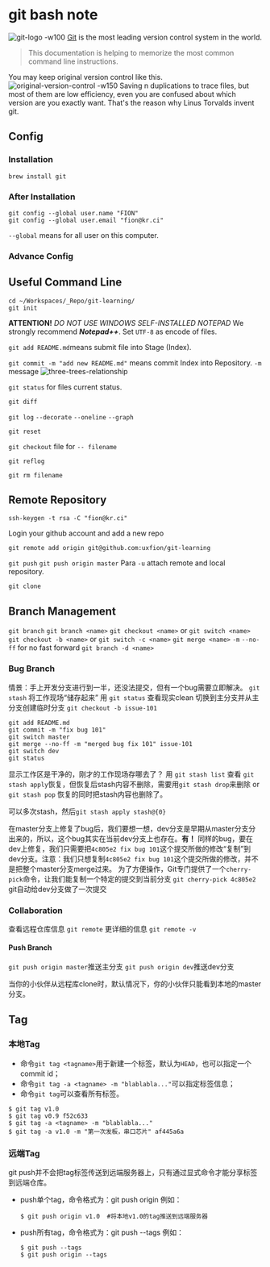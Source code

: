 # git bash note
![git-logo -w100](https://i.loli.net/2020/02/10/fTa6NyegZhoPiJY.png)
[Git](https://git-scm.com) is the most leading version control system in the world.
> This documentation is helping to memorize the most common command line instructions.

 You may keep original version control like this.
 ![original-version-control -w150](https://i.loli.net/2020/02/10/TEq18Rg2dOaXkJm.png)
Saving n duplications to trace files, but most of them are low efficiency, even you are confused about which version are you exactly want.
That's the reason why Linus Torvalds invent git.

## Config
### Installation
`brew install git`
### After Installation
```
git config --global user.name "FION"
git config --global user.email "fion@kr.ci"
```
`--global` means for all user on this computer.
### Advance Config

## Useful Command Line
```
cd ~/Workspaces/_Repo/git-learning/
git init
```
**ATTENTION!** 
*DO NOT USE WINDOWS SELF-INSTALLED NOTEPAD*
We strongly recommend ***Notepad++***.
Set `UTF-8` as encode of files.

 `git add README.md`means submit file into Stage (Index).

 `git commit -m "add new README.md"` means commit Index into Repository.
`-m` message
 ![three-trees-relationship](https://i.loli.net/2020/02/10/ZzAfnHb3JXcrgNR.png)

`git status` for files current status.

`git diff`

`git log`
`--decorate`
`--oneline`
`--graph`


`git reset`

`git checkout`
file for `-- filename`

`git reflog`

`git rm filename`

## Remote Repository
`ssh-keygen -t rsa -C "fion@kr.ci"`

Login your github account and add a new repo

`git remote add origin git@github.com:uxfion/git-learning`

`git push`
`git push origin master`
Para `-u` attach remote and local repository.

`git clone`

## Branch Management
`git branch`
`git branch <name>`
`git checkout <name>` or `git switch <name>`
`git checkout -b <name>` or `git switch -c <name>`
`git merge <name>`
`-m`
`--no-ff` for no fast forward
`git branch -d <name>`

### Bug Branch
情景：手上开发分支进行到一半，还没法提交，但有一个bug需要立即解决。
`git stash` 将工作现场“储存起来”
用 `git status` 查看现实clean
切换到主分支并从主分支创建临时分支
`git checkout -b issue-101`
```
git add README.md
git commit -m "fix bug 101"
git switch master
git merge --no-ff -m "merged bug fix 101" issue-101
git switch dev
git status
```
显示工作区是干净的，刚才的工作现场存哪去了？
用 `git stash list` 查看
`git stash apply`恢复，但恢复后stash内容不删除，需要用`git stash drop`来删除
or
`git stash pop` 恢复的同时把stash内容也删除了。

可以多次stash，然后`git stash apply stash@{0}`

在master分支上修复了bug后，我们要想一想，dev分支是早期从master分支分出来的，所以，这个bug其实在当前dev分支上也存在。**有！**
同样的bug，要在dev上修复，我们只需要把`4c805e2 fix bug 101`这个提交所做的修改“复制”到dev分支。注意：我们只想复制`4c805e2 fix bug 101`这个提交所做的修改，并不是把整个master分支merge过来。
为了方便操作，Git专门提供了一个`cherry-pick`命令，让我们能复制一个特定的提交到当前分支
`git cherry-pick 4c805e2`
git自动给dev分支做了一次提交

### Collaboration
查看远程仓库信息 `git remote`
更详细的信息 `git remote -v`
#### Push Branch
`git push origin master`推送主分支
`git push origin dev`推送dev分支

当你的小伙伴从远程库clone时，默认情况下，你的小伙伴只能看到本地的master分支。



## Tag

### 本地Tag

- 命令`git tag <tagname>`用于新建一个标签，默认为`HEAD`，也可以指定一个commit id；
- 命令`git tag -a <tagname> -m "blablabla..."`可以指定标签信息；
- 命令`git tag`可以查看所有标签。

```
$ git tag v1.0
$ git tag v0.9 f52c633
$ git tag -a <tagname> -m "blablabla..."
$ git tag -a v1.0 -m "第一次发板，串口芯片" af445a6a
```

### 远端Tag

git push并不会把tag标签传送到远端服务器上，只有通过显式命令才能分享标签到远端仓库。

- push单个tag，命令格式为：git push origin <tagname>
	例如：
	
	```
	$ git push origin v1.0	#将本地v1.0的tag推送到远端服务器
	```
	
- push所有tag，命令格式为：git push <origin>  --tags
	例如：
	```
	$ git push --tags
	$ git push origin --tags
	```
